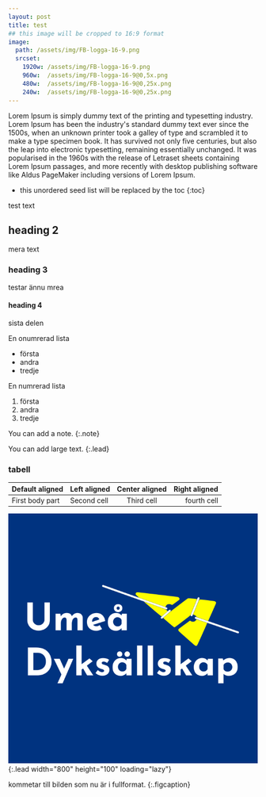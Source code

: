 ```yaml
---
layout: post
title: test
## this image will be cropped to 16:9 format
image:
  path: /assets/img/FB-logga-16-9.png
  srcset:
    1920w: /assets/img/FB-logga-16-9.png
    960w:  /assets/img/FB-logga-16-9@0,5x.png
    480w:  /assets/img/FB-logga-16-9@0,25x.png
    240w:  /assets/img/FB-logga-16-9@0,25x.png
---
```


Lorem Ipsum is simply dummy text of the printing and typesetting industry. Lorem Ipsum has been the industry's standard dummy text ever since the 1500s, when an unknown printer took a galley of type and scrambled it to make a type specimen book. It has survived not only five centuries, but also the leap into electronic typesetting, remaining essentially unchanged. It was popularised in the 1960s with the release of Letraset sheets containing Lorem Ipsum passages, and more recently with desktop publishing software like Aldus PageMaker including versions of Lorem Ipsum.

* this unordered seed list will be replaced by the toc
{:toc}

test text

## heading 2

mera text

### heading 3

testar ännu mrea

#### heading 4

sista delen

En onumrerad lista

* första
* andra
* tredje

En numrerad lista

1. första
2. andra
3. tredje

You can add a note.
{:.note}

You can add large text.
{:.lead}

### tabell

| Default aligned |Left aligned| Center aligned  | Right aligned  |
|-----------------|:-----------|:---------------:|---------------:|
| First body part |Second cell | Third cell      | fourth cell    |

![Full-width image](/assets/img/FB-logga.png){:.lead width="800" height="100" loading="lazy"}

kommetar till bilden som nu är i fullformat.
{:.figcaption}

